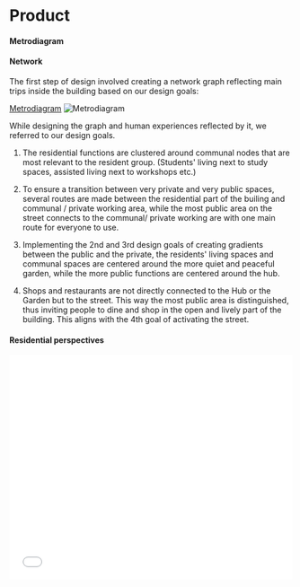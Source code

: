 # Product

#### Metrodiagram
#### Network

The first step of design involved creating a network graph reflecting main trips inside the building based on our design goals:

[Metrodiagram](../pdf/Metrodiagram.pdf)
![Metrodiagram](../img/Metrodiagram.png)

While designing the graph and human experiences reflected by it, we referred to our design goals.

1. The residential functions are clustered around communal nodes that are most relevant to the resident group. (Students' living next to study spaces, assisted living next to workshops etc.)

2. To ensure a transition between very private and very public spaces, several routes are made between the residential part of the builing and communal / private working area, while the most public area on the street connects to the communal/ private working are with one main route for everyone to use. 

2. Implementing the 2nd and 3rd design goals of creating gradients between the public and the private, the residents' living spaces and communal spaces are centered around the more quiet and peaceful garden, while the more public functions are centered around the hub.

3. Shops and restaurants are not directly connected to the Hub or the Garden but to the street. This way the most public area is distinguished, thus inviting people to dine and shop in the open and lively part of the building. This aligns with the 4th goal of activating the street.

#### Residential perspectives
<iframe src="../pdf/Residential perspectives.pdf" style="width:100%; height:400px;" frameborder="0"></iframe>